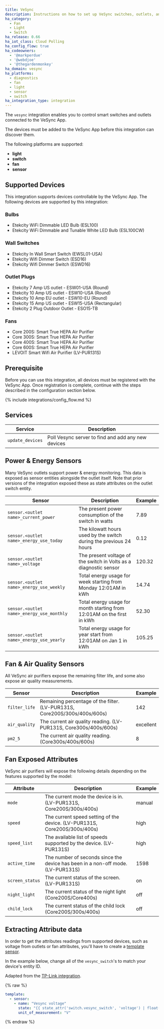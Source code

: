 ```yaml
---
title: VeSync
description: Instructions on how to set up VeSync switches, outlets, and fans within Home Assistant.
ha_category:
  - Fan
  - Light
  - Switch
ha_release: 0.66
ha_iot_class: Cloud Polling
ha_config_flow: true
ha_codeowners:
  - '@markperdue'
  - '@webdjoe'
  - '@thegardenmonkey'
ha_domain: vesync
ha_platforms:
  - diagnostics
  - fan
  - light
  - sensor
  - switch
ha_integration_type: integration
---
```


The `vesync` integration enables you to control smart switches and outlets connected to the VeSync App.

The devices must be added to the VeSync App before this integration can discover them.

The following platforms are supported:

- **light**
- **switch**
- **fan**
- **sensor**

## Supported Devices

This integration supports devices controllable by the VeSync App.  The following devices are supported by this integration:

### Bulbs
- Etekcity WiFi Dimmable LED Bulb (ESL100)
- Etekcity WiFi Dimmable and Tunable White LED Bulb (ESL100CW)

### Wall Switches

- Etekcity In Wall Smart Switch (EWSL01-USA)
- Etekcity Wifi Dimmer Switch (ESD16)
- Etekcity Wifi Dimmer Switch (ESWD16)

### Outlet Plugs

- Etekcity 7 Amp US outlet - ESW01-USA (Round)
- Etekcity 10 Amp US outlet - ESW10-USA (Round)
- Etekcity 10 Amp EU outlet - ESW10-EU (Round)
- Etekcity 15 Amp US outlet - ESW15-USA (Rectangular)
- Etekcity 2 Plug Outdoor Outlet - ESO15-TB

### Fans

- Core 200S: Smart True HEPA Air Purifier
- Core 300S: Smart True HEPA Air Purifier
- Core 400S: Smart True HEPA Air Purifier
- Core 600S: Smart True HEPA Air Purifier
- LEVOIT Smart Wifi Air Purifier (LV-PUR131S)

## Prerequisite

Before you can use this integration, all devices must be registered with the
VeSync App. Once registration is complete, continue with the steps described in
the configuration section below.

{% include integrations/config_flow.md %}

## Services

| Service | Description |
|---------|-------------|
| `update_devices` | Poll Vesync server to find and add any new devices |

## Power & Energy Sensors

Many VeSync outlets support power & energy monitoring. This data is exposed as sensor entities alongside the outlet
itself. Note that prior versions of the integration exposed these as state attributes on the outlet switch entity.

| Sensor                                    | Description                                                             | Example |
| ------------------------------------------|-------------------------------------------------------------------------|---------|
| `sensor.<outlet name>_current_power`      | The present power consumption of the switch in watts                    | 7.89    |
| `sensor.<outlet name>_energy_use_today`   | The kilowatt hours used by the switch during the previous 24 hours      | 0.12    |
| `sensor.<outlet name>_voltage`            | The present voltage of the switch in Volts as a diagnostic sensor       | 120.32  |
| `sensor.<outlet name>_energy_use_weekly`  | Total energy usage for week starting from Monday 12:01AM in kWh         | 14.74   |
| `sensor.<outlet name>_energy_use_monthly` | Total energy usage for month starting from 12:01AM on the first in kWh  | 52.30   |
| `sensor.<outlet name>_energy_use_yearly`  | Total energy usage for year start from 12:01AM on Jan 1 in kWh          | 105.25  |

## Fan & Air Quality Sensors
All VeSync air purifiers expose the remaining filter life, and some also expose air quality measurements.

| Sensor                                  | Description                                                        | Example |
| --------------------------------------- | ------------------------------------------------------------------ | ------- |
| `filter_life`           | Remaining percentage of the filter. (LV-PUR131S, Core200S/300s/400s/600s)         | 142       |
| `air_quality`           | The current air quality reading. (LV-PUR131S, Core300s/400s/600s)                      | excellent |
| `pm2_5`                 | The current air quality reading. (Core300s/400s/600s)                                  | 8         |

## Fan Exposed Attributes

VeSync air purifiers will expose the following details depending on the features supported by the model:

| Attribute               | Description                                                                       | Example         |
| ----------------------- | --------------------------------------------------------------------------------- | --------------- |
| `mode`                  | The current mode the device is in. (LV-PUR131S, Core200S/300s/400s)               | manual          |
| `speed`                 | The current speed setting of the device. (LV-PUR131S, Core200S/300s/400s)         | high            |
| `speed_list`            | The available list of speeds supported by the device. (LV-PUR131S)                | high            |
| `active_time`           | The number of seconds since the device has been in a non-off mode. (LV-PUR131S)   | 1598            |
| `screen_status`         | The current status of the screen. (LV-PUR131S)                                    | on              |
| `night_light`           | The current status of the night light (Core200S/Core400s)                         | off             |
| `child_lock`            | The current status of the child lock (Core200S/300s/400s)                         | off             |

## Extracting Attribute data

In order to get the attributes readings from supported devices, such as voltage from outlets or fan attributes, you'll have to create a [template sensor](/integrations/template#state-based-template-sensors/).

In the example below, change all of the `vesync_switch`'s to match your device's entity ID.

Adapted from the [TP-Link integration](https://www.home-assistant.io/integrations/tplink/#plugs).

{% raw %}

```yaml
template:
  - sensor:
    - name: "Vesync voltage"
      state: "{{ state_attr('switch.vesync_switch', 'voltage') | float(default=0) }}"
      unit_of_measurement: "V"
```
{% endraw %}
